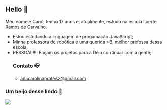 ## Hello 🖤

Meu nome é Carol, tenho 17 anos e, atualmente, estudo na escola Laerte Ramos de Carvalho.

- Estou estudando a linguagem de progamação JavaScript;
- Minha professora de robótica é uma querida <3, melhor prefossa dessa escola;
- PESSOAL!!!! Façam os projetos para a Déia continuar com a gente;
  ### Contato 📪
  - anacarolinaprates2@gmail.com
    
### Um beijo desse lindo 💋
![](https://media1.tenor.com/m/iBzC5IpuRs8AAAAC/bts-bangtan-sonyeondan.gif)
